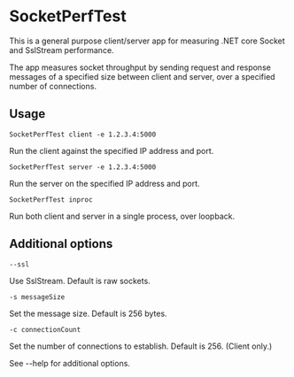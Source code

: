 # SocketPerfTest
This is a general purpose client/server app for measuring .NET core Socket and SslStream performance.

The app measures socket throughput by sending request and response messages of a specified size between client and server, over a specified number of connections.

## Usage

```
SocketPerfTest client -e 1.2.3.4:5000
```
Run the client against the specified IP address and port.

```
SocketPerfTest server -e 1.2.3.4:5000
```
Run the server on the specified IP address and port.

```
SocketPerfTest inproc
```
Run both client and server in a single process, over loopback.

## Additional options

```
--ssl
```
Use SslStream.  Default is raw sockets.

```
-s messageSize
``` 
Set the message size.  Default is 256 bytes.

```
-c connectionCount
```
Set the number of connections to establish.  Default is 256.  (Client only.)

See --help for additional options.


